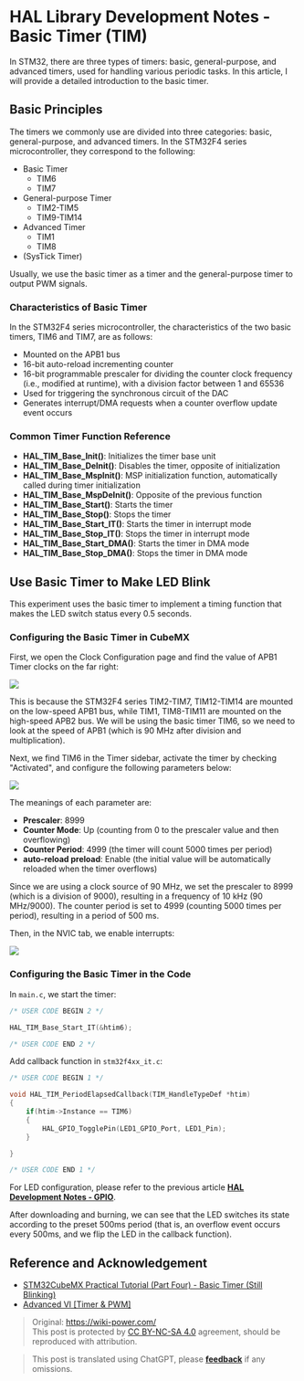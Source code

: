 # HAL Library Development Notes - Basic Timer (TIM)

In STM32, there are three types of timers: basic, general-purpose, and advanced timers, used for handling various periodic tasks. In this article, I will provide a detailed introduction to the basic timer.

## Basic Principles

The timers we commonly use are divided into three categories: basic, general-purpose, and advanced timers. In the STM32F4 series microcontroller, they correspond to the following:

- Basic Timer
  - TIM6
  - TIM7
- General-purpose Timer
  - TIM2-TIM5
  - TIM9-TIM14
- Advanced Timer
  - TIM1
  - TIM8
- (SysTick Timer)

Usually, we use the basic timer as a timer and the general-purpose timer to output PWM signals.

### Characteristics of Basic Timer

In the STM32F4 series microcontroller, the characteristics of the two basic timers, TIM6 and TIM7, are as follows:

- Mounted on the APB1 bus
- 16-bit auto-reload incrementing counter
- 16-bit programmable prescaler for dividing the counter clock frequency (i.e., modified at runtime), with a division factor between 1 and 65536
- Used for triggering the synchronous circuit of the DAC
- Generates interrupt/DMA requests when a counter overflow update event occurs

### Common Timer Function Reference

- **HAL_TIM_Base_Init()**: Initializes the timer base unit
- **HAL_TIM_Base_DeInit()**: Disables the timer, opposite of initialization
- **HAL_TIM_Base_MspInit()**: MSP initialization function, automatically called during timer initialization
- **HAL_TIM_Base_MspDeInit()**: Opposite of the previous function
- **HAL_TIM_Base_Start()**: Starts the timer
- **HAL_TIM_Base_Stop()**: Stops the timer
- **HAL_TIM_Base_Start_IT()**: Starts the timer in interrupt mode
- **HAL_TIM_Base_Stop_IT()**: Stops the timer in interrupt mode
- **HAL_TIM_Base_Start_DMA()**: Starts the timer in DMA mode
- **HAL_TIM_Base_Stop_DMA()**: Stops the timer in DMA mode

## Use Basic Timer to Make LED Blink

This experiment uses the basic timer to implement a timing function that makes the LED switch status every 0.5 seconds.

### Configuring the Basic Timer in CubeMX

First, we open the Clock Configuration page and find the value of APB1 Timer clocks on the far right:

![](https://wiki-media-1253965369.cos.ap-guangzhou.myqcloud.com/img/20210407152250.png)

This is because the STM32F4 series TIM2-TIM7, TIM12-TIM14 are mounted on the low-speed APB1 bus, while TIM1, TIM8-TIM11 are mounted on the high-speed APB2 bus. We will be using the basic timer TIM6, so we need to look at the speed of APB1 (which is 90 MHz after division and multiplication).

Next, we find TIM6 in the Timer sidebar, activate the timer by checking "Activated", and configure the following parameters below:

![](https://wiki-media-1253965369.cos.ap-guangzhou.myqcloud.com/img/20210407173136.png)

The meanings of each parameter are:

- **Prescaler**: 8999
- **Counter Mode**: Up (counting from 0 to the prescaler value and then overflowing)
- **Counter Period**: 4999 (the timer will count 5000 times per period)
- **auto-reload preload**: Enable (the initial value will be automatically reloaded when the timer overflows)

Since we are using a clock source of 90 MHz, we set the prescaler to 8999 (which is a division of 9000), resulting in a frequency of 10 kHz (90 MHz/9000). The counter period is set to 4999 (counting 5000 times per period), resulting in a period of 500 ms.

Then, in the NVIC tab, we enable interrupts:

![](https://wiki-media-1253965369.cos.ap-guangzhou.myqcloud.com/img/20210407155959.png)

### Configuring the Basic Timer in the Code

In `main.c`, we start the timer:

```c title="main.c"
/* USER CODE BEGIN 2 */

HAL_TIM_Base_Start_IT(&htim6);

/* USER CODE END 2 */
```

Add callback function in `stm32f4xx_it.c`:

```c title="stm32f4xx_it.c"
/* USER CODE BEGIN 1 */

void HAL_TIM_PeriodElapsedCallback(TIM_HandleTypeDef *htim)
{
    if(htim->Instance == TIM6)
    {
        HAL_GPIO_TogglePin(LED1_GPIO_Port, LED1_Pin);
    }

}

/* USER CODE END 1 */
```

For LED configuration, please refer to the previous article [**HAL Development Notes - GPIO**](https://wiki-power.com/en/HAL%E5%BA%93%E5%BC%80%E5%8F%91%E7%AC%94%E8%AE%B0%EF%BC%88%E4%BA%8C%EF%BC%89-GPIO).

After downloading and burning, we can see that the LED switches its state according to the preset 500ms period (that is, an overflow event occurs every 500ms, and we flip the LED in the callback function).

## Reference and Acknowledgement

- [STM32CubeMX Practical Tutorial (Part Four) - Basic Timer (Still Blinking)](https://blog.csdn.net/weixin_43892323/article/details/104534920)
- [Advanced VI [Timer & PWM]](https://alchemicronin.github.io/posts/fd31d369/)

> Original: <https://wiki-power.com/>  
> This post is protected by [CC BY-NC-SA 4.0](https://creativecommons.org/licenses/by/4.0/deed.en) agreement, should be reproduced with attribution.

> This post is translated using ChatGPT, please [**feedback**](https://github.com/linyuxuanlin/Wiki_MkDocs/issues/new) if any omissions.